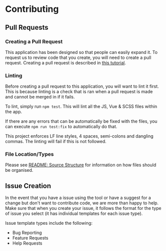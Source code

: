# Contributing

## Pull Requests

### Creating a Pull Request

This application has been designed so that people can easily expand it.
To request us to review code that you create, you will need to create a pull request.
Creating a pull request is described in
 [this tutorial](https://www.digitalocean.com/community/tutorials/how-to-create-a-pull-request-on-github).

### Linting

Before creating a pull request to this application, you will want to lint it first.
This is because linting is a check that is ran when a pull request is made and cannot be merged in if it fails.

To lint, simply run `npm test`. This will lint all the JS, Vue & SCSS files within the app.

If there are any errors that can be automatically be fixed with the files, you can execute
 `npm run test:fix` to automatically do that.
 
This project enforces LF line styles, 4 spaces, semi-colons and dangling commas.
The linting will fail if this is not followed.

### File Location/Types

Please see [README: Source Structure](README.md#source-structure) for information on how files should be organised.

## Issue Creation

In the event that you have a issue using the tool or have a suggest for a change but don't want to contribute code,
 we are more than happy to help.
Make sure that when you create your issue, it follows the format for the type of issue you select
 (it has individual templates for each issue type).
 
Issue template types include the following:
 - Bug Reporting
 - Feature Requests
 - Help Requests
